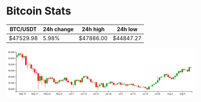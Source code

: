 # Bitcoin Stats

BTC/USDT|24h change|24h high|24h low|
|---|---|---|---|
|$47529.98|5.98%|$47886.00|$44847.27|

<img src="./chart.svg">
